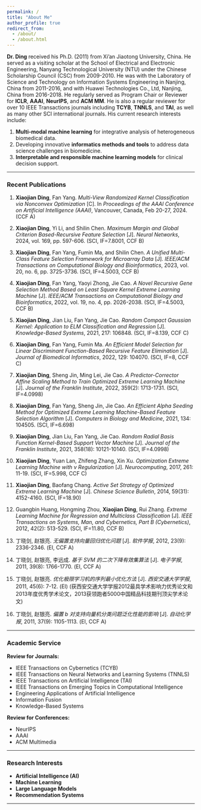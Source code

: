 ```yaml
---
permalink: /
title: "About Me"
author_profile: true
redirect_from: 
  - /about/
  - /about.html
---
```


**Dr. Ding** received his Ph.D. (2011) from Xi’an Jiaotong University, China. He served as a visiting scholar at the School of Electrical and Electronic Engineering, Nanyang Technological University (NTU) under the Chinese Scholarship Council (CSC) from 2009-2010. He was with the Laboratory of Science and Technology on Information Systems Engineering in Nanjing, China from 2011-2016, and with Huawei Technologies Co., Ltd, Nanjing, China from 2016-2018. He regularly served as Program Chair or Reviewer for **ICLR**, **AAAI**, **NeurIPS**, and **ACM MM**. He is also a regular reviewer for over 10 IEEE Transactions journals including **TCYB**, **TNNLS**, and **TAI**, as well as many other SCI international journals. His current research interests include:

1. **Multi-modal machine learning** for integrative analysis of heterogeneous biomedical data.
2. Developing innovative **informatics methods and tools** to address data science challenges in biomedicine.
3. **Interpretable and responsible machine learning models** for clinical decision support.

---

### Recent Publications

1. **Xiaojian Ding**, Fan Yang. *Multi-View Randomized Kernel Classification via Nonconvex Optimization* [C]. In *Proceedings of the AAAI Conference on Artificial Intelligence (AAAI)*, Vancouver, Canada, Feb 20-27, 2024. (CCF A)

2. **Xiaojian Ding**, Yi Li, and Shilin Chen. *Maximum Margin and Global Criterion Based-Recursive Feature Selection* [J]. *Neural Networks*, 2024, vol. 169, pp. 597-606. (SCI, IF=7.8001, CCF B)

3. **Xiaojian Ding**, Fan Yang, Fumin Ma, and Shilin Chen. *A Unified Multi-Class Feature Selection Framework for Microarray Data* [J]. *IEEE/ACM Transactions on Computational Biology and Bioinformatics*, 2023, vol. 20, no. 6, pp. 3725-3736. (SCI, IF=4.5003, CCF B)

4. **Xiaojian Ding**, Fan Yang, Yaoyi Zhong, Jie Cao. *A Novel Recursive Gene Selection Method Based on Least Square Kernel Extreme Learning Machine* [J]. *IEEE/ACM Transactions on Computational Biology and Bioinformatics*, 2022, vol. 19, no. 4, pp. 2026-2038. (SCI, IF=4.5003, CCF B)

5. **Xiaojian Ding**, Jian Liu, Fan Yang, Jie Cao. *Random Compact Gaussian Kernel: Application to ELM Classification and Regression* [J]. *Knowledge-Based Systems*, 2021, 217: 106848. (SCI, IF=8.139, CCF C)

6. **Xiaojian Ding**, Fan Yang, Fumin Ma. *An Efficient Model Selection for Linear Discriminant Function-Based Recursive Feature Elimination* [J]. *Journal of Biomedical Informatics*, 2022, 129: 104070. (SCI, IF=8, CCF C)

7. **Xiaojian Ding**, Sheng Jin, Ming Lei, Jie Cao. *A Predictor-Corrector Affine Scaling Method to Train Optimized Extreme Learning Machine* [J]. *Journal of the Franklin Institute*, 2022, 359(2): 1713-1731. (SCI, IF=4.0998)

8. **Xiaojian Ding**, Fan Yang, Sheng Jin, Jie Cao. *An Efficient Alpha Seeding Method for Optimized Extreme Learning Machine-Based Feature Selection Algorithm* [J]. *Computers in Biology and Medicine*, 2021, 134: 104505. (SCI, IF=6.698)

9. **Xiaojian Ding**, Jian Liu, Fan Yang, Jie Cao. *Random Radial Basis Function Kernel-Based Support Vector Machine* [J]. *Journal of the Franklin Institute*, 2021, 358(18): 10121-10140. (SCI, IF=4.0998)

10. **Xiaojian Ding**, Yuan Lan, Zhifeng Zhang, Xin Xu. *Optimization Extreme Learning Machine with ν Regularization* [J]. *Neurocomputing*, 2017, 261: 11-19. (SCI, IF=5.998, CCF C)

11. **Xiaojian Ding**, Baofang Chang. *Active Set Strategy of Optimized Extreme Learning Machine* [J]. *Chinese Science Bulletin*, 2014, 59(31): 4152-4160. (SCI, IF=18.90)

12. Guangbin Huang, Hongming Zhou, **Xiaojian Ding**, Rui Zhang. *Extreme Learning Machine for Regression and Multiclass Classification* [J]. *IEEE Transactions on Systems, Man, and Cybernetics, Part B (Cybernetics)*, 2012, 42(2): 513-529. (SCI, IF=11.80, CCF B)

13. 丁晓剑, 赵银亮. *无偏置支持向量回归优化问题* [J]. *软件学报*, 2012, 23(9): 2336-2346. (EI, CCF A)

14. 丁晓剑, 赵银亮, 李远成. *基于 SVM 的二次下降有效集算法* [J]. *电子学报*, 2011, 39(8): 1766-1770. (EI, CCF A)

15. 丁晓剑, 赵银亮. *优化极限学习机的序列最小优化方法* [J]. *西安交通大学学报*, 2011, 45(6): 7-12. (EI) (获西安交通大学学报2012最具学术影响力优秀论文和2013年度优秀学术论文，2013获领跑者5000中国精品科技期刊顶尖学术论文)

16. 丁晓剑, 赵银亮. *偏置 b 对支持向量机分类问题泛化性能的影响* [J]. *自动化学报*, 2011, 37(9): 1105-1113. (EI, CCF A)

---

### Academic Service

**Review for Journals:**
- IEEE Transactions on Cybernetics (TCYB)
- IEEE Transactions on Neural Networks and Learning Systems (TNNLS)
- IEEE Transactions on Artificial Intelligence (TAI)
- IEEE Transactions on Emerging Topics in Computational Intelligence
- Engineering Applications of Artificial Intelligence
- Information Fusion
- Knowledge-Based Systems

**Review for Conferences:**
- NeurIPS
- AAAI
- ACM Multimedia

---

### Research Interests

- **Artificial Intelligence (AI)**
- **Machine Learning**
- **Large Language Models**
- **Recommendation Systems**

---
